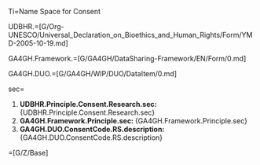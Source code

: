 Ti=Name Space for Consent

UDBHR.=[G/Org-UNESCO/Universal_Declaration_on_Bioethics_and_Human_Rights/Form/YMD-2005-10-19.md]

GA4GH.Framework.=[G/GA4GH/DataSharing-Framework/EN/Form/0.md]

GA4GH.DUO.=[G/GA4GH/WIP/DUO/DataItem/0.md]

sec=<ol><li><b>UDBHR.Principle.Consent.Research.sec: </b>{UDBHR.Principle.Consent.Research.sec}<li><b>GA4GH.Framework.Principle.sec: </b>{GA4GH.Framework.Principle.sec}<li><b>GA4GH.DUO.ConsentCode.RS.description: </b>{GA4GH.DUO.ConsentCode.RS.description}</ol>

=[G/Z/Base]